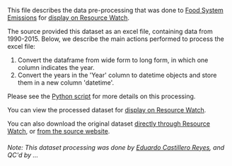 This file describes the data pre-processing that was done to [Food System Emissions](https://edgar.jrc.ec.europa.eu/edgar_food#wtsau) for [display on Resource Watch](https://bit.ly/3fXLxlg).

The source provided this dataset as an excel file, containing data from 1990-2015. Below, we describe the main actions performed to process the excel file:

1. Convert the dataframe from wide form to long form, in which one column indicates the year.
2. Convert the years in the 'Year' column to datetime objects and store them in a new column 'datetime'.

Please see the [Python script](https://github.com/resource-watch/data-pre-processing/tree/master/foo_060_food_system_emissions_processing.py) for more details on this processing.

You can view the processed dataset for [display on Resource Watch](https://bit.ly/3fXLxlg).

You can also download the original dataset [directly through Resource Watch](https://wri-public-data.s3.amazonaws.com/resourcewatch/foo_060_food_system_emissions.zip), or [from the source website](https://edgar.jrc.ec.europa.eu/edgar_food#wtsau).

###### Note: This dataset processing was done by [Eduardo Castillero Reyes](https://wrimexico.org/profile/eduardo-castillero-reyes), and QC'd by ...
